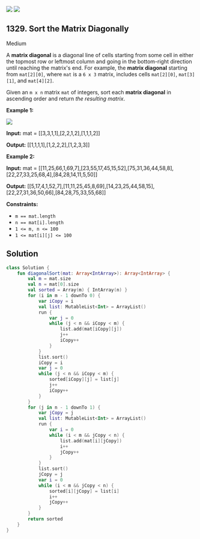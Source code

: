 [![](https://img.shields.io/github/stars/javadev/LeetCode-in-Kotlin?label=Stars&style=flat-square)](https://github.com/javadev/LeetCode-in-Kotlin)
[![](https://img.shields.io/github/forks/javadev/LeetCode-in-Kotlin?label=Fork%20me%20on%20GitHub%20&style=flat-square)](https://github.com/javadev/LeetCode-in-Kotlin/fork)

## 1329\. Sort the Matrix Diagonally

Medium

A **matrix diagonal** is a diagonal line of cells starting from some cell in either the topmost row or leftmost column and going in the bottom-right direction until reaching the matrix's end. For example, the **matrix diagonal** starting from `mat[2][0]`, where `mat` is a `6 x 3` matrix, includes cells `mat[2][0]`, `mat[3][1]`, and `mat[4][2]`.

Given an `m x n` matrix `mat` of integers, sort each **matrix diagonal** in ascending order and return _the resulting matrix_.

**Example 1:**

![](https://assets.leetcode.com/uploads/2020/01/21/1482_example_1_2.png)

**Input:** mat = \[\[3,3,1,1],[2,2,1,2],[1,1,1,2]]

**Output:** [[1,1,1,1],[1,2,2,2],[1,2,3,3]]

**Example 2:**

**Input:** mat = \[\[11,25,66,1,69,7],[23,55,17,45,15,52],[75,31,36,44,58,8],[22,27,33,25,68,4],[84,28,14,11,5,50]]

**Output:** [[5,17,4,1,52,7],[11,11,25,45,8,69],[14,23,25,44,58,15],[22,27,31,36,50,66],[84,28,75,33,55,68]]

**Constraints:**

*   `m == mat.length`
*   `n == mat[i].length`
*   `1 <= m, n <= 100`
*   `1 <= mat[i][j] <= 100`

## Solution

```kotlin
class Solution {
    fun diagonalSort(mat: Array<IntArray>): Array<IntArray> {
        val m = mat.size
        val n = mat[0].size
        val sorted = Array(m) { IntArray(n) }
        for (i in m - 1 downTo 0) {
            var iCopy = i
            val list: MutableList<Int> = ArrayList()
            run {
                var j = 0
                while (j < n && iCopy < m) {
                    list.add(mat[iCopy][j])
                    j++
                    iCopy++
                }
            }
            list.sort()
            iCopy = i
            var j = 0
            while (j < n && iCopy < m) {
                sorted[iCopy][j] = list[j]
                j++
                iCopy++
            }
        }
        for (j in n - 1 downTo 1) {
            var jCopy = j
            val list: MutableList<Int> = ArrayList()
            run {
                var i = 0
                while (i < m && jCopy < n) {
                    list.add(mat[i][jCopy])
                    i++
                    jCopy++
                }
            }
            list.sort()
            jCopy = j
            var i = 0
            while (i < m && jCopy < n) {
                sorted[i][jCopy] = list[i]
                i++
                jCopy++
            }
        }
        return sorted
    }
}
```